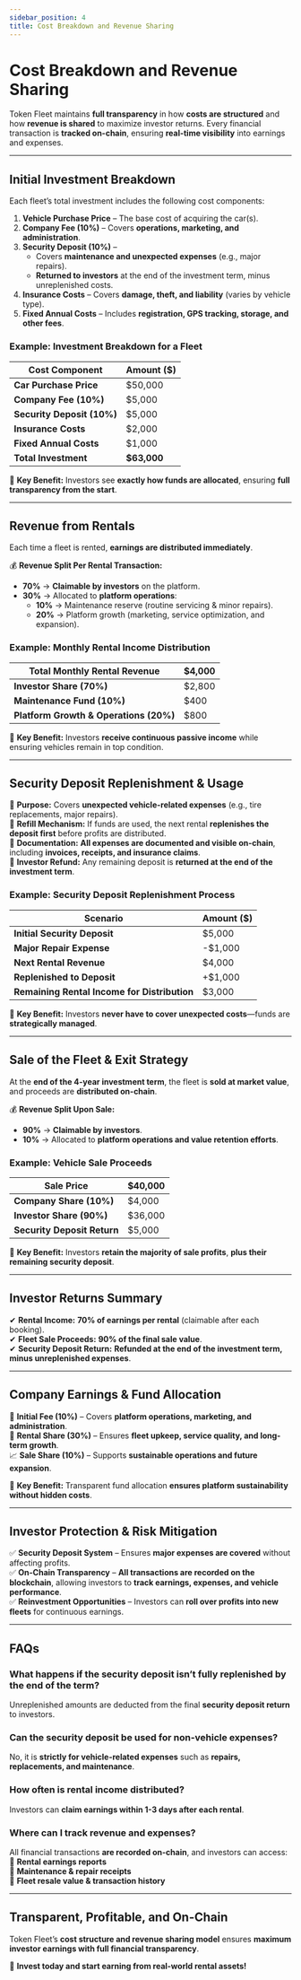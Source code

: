```yaml
---
sidebar_position: 4
title: Cost Breakdown and Revenue Sharing
---
```


# Cost Breakdown and Revenue Sharing  

Token Fleet maintains **full transparency** in how **costs are structured** and how **revenue is shared** to maximize investor returns. Every financial transaction is **tracked on-chain**, ensuring **real-time visibility** into earnings and expenses.

---

## **Initial Investment Breakdown**  

Each fleet’s total investment includes the following cost components:

1. **Vehicle Purchase Price** – The base cost of acquiring the car(s).  
2. **Company Fee (10%)** – Covers **operations, marketing, and administration**.  
3. **Security Deposit (10%)** –  
   - Covers **maintenance and unexpected expenses** (e.g., major repairs).  
   - **Returned to investors** at the end of the investment term, minus unreplenished costs.  
4. **Insurance Costs** – Covers **damage, theft, and liability** (varies by vehicle type).  
5. **Fixed Annual Costs** – Includes **registration, GPS tracking, storage, and other fees**.  

### **Example: Investment Breakdown for a Fleet**  

| **Cost Component**      | **Amount ($)** |
|------------------------|---------------|
| **Car Purchase Price** | $50,000       |
| **Company Fee (10%)**  | $5,000        |
| **Security Deposit (10%)** | $5,000    |
| **Insurance Costs**    | $2,000        |
| **Fixed Annual Costs** | $1,000        |
| **Total Investment**   | **$63,000**   |

📌 **Key Benefit:** Investors see **exactly how funds are allocated**, ensuring **full transparency from the start**.

---

## **Revenue from Rentals**  

Each time a fleet is rented, **earnings are distributed immediately**.

💰 **Revenue Split Per Rental Transaction:**  
- **70%** → **Claimable by investors** on the platform.  
- **30%** → Allocated to **platform operations**:  
  - **10%** → Maintenance reserve (routine servicing & minor repairs).  
  - **20%** → Platform growth (marketing, service optimization, and expansion).  

### **Example: Monthly Rental Income Distribution**  

| **Total Monthly Rental Revenue** | **$4,000** |
|----------------------------------|-----------|
| **Investor Share (70%)**         | $2,800    |
| **Maintenance Fund (10%)**       | $400      |
| **Platform Growth & Operations (20%)** | $800 |

📌 **Key Benefit:** Investors **receive continuous passive income** while ensuring vehicles remain in top condition.

---

## **Security Deposit Replenishment & Usage**  

🔹 **Purpose:** Covers **unexpected vehicle-related expenses** (e.g., tire replacements, major repairs).  
🔹 **Refill Mechanism:** If funds are used, the next rental **replenishes the deposit first** before profits are distributed.  
🔹 **Documentation:** **All expenses are documented and visible on-chain**, including **invoices, receipts, and insurance claims**.  
🔹 **Investor Refund:** Any remaining deposit is **returned at the end of the investment term**.  

### **Example: Security Deposit Replenishment Process**  

| **Scenario**             | **Amount ($)** |
|-------------------------|---------------|
| **Initial Security Deposit** | $5,000  |
| **Major Repair Expense**  | -$1,000  |
| **Next Rental Revenue**  | $4,000  |
| **Replenished to Deposit** | +$1,000  |
| **Remaining Rental Income for Distribution** | $3,000  |

📌 **Key Benefit:** Investors **never have to cover unexpected costs**—funds are **strategically managed**.

---

## **Sale of the Fleet & Exit Strategy**  

At the **end of the 4-year investment term**, the fleet is **sold at market value**, and proceeds are **distributed on-chain**.

💰 **Revenue Split Upon Sale:**  
- **90%** → **Claimable by investors**.  
- **10%** → Allocated to **platform operations and value retention efforts**.  

### **Example: Vehicle Sale Proceeds**  

| **Sale Price** | **$40,000** |
|---------------|------------|
| **Company Share (10%)** | $4,000 |
| **Investor Share (90%)** | $36,000 |
| **Security Deposit Return** | $5,000 |

📌 **Key Benefit:** Investors **retain the majority of sale profits**, **plus their remaining security deposit**.

---

## **Investor Returns Summary**  

✔ **Rental Income:** **70% of earnings per rental** (claimable after each booking).  
✔ **Fleet Sale Proceeds:** **90% of the final sale value**.  
✔ **Security Deposit Return:** **Refunded at the end of the investment term, minus unreplenished expenses**.  

---

## **Company Earnings & Fund Allocation**  

🚀 **Initial Fee (10%)** – Covers **platform operations, marketing, and administration**.  
🔹 **Rental Share (30%)** – Ensures **fleet upkeep, service quality, and long-term growth**.  
📈 **Sale Share (10%)** – Supports **sustainable operations and future expansion**.  

📌 **Key Benefit:** Transparent fund allocation **ensures platform sustainability without hidden costs**.

---

## **Investor Protection & Risk Mitigation**  

✅ **Security Deposit System** – Ensures **major expenses are covered** without affecting profits.  
✅ **On-Chain Transparency** – **All transactions are recorded on the blockchain**, allowing investors to **track earnings, expenses, and vehicle performance**.  
✅ **Reinvestment Opportunities** – Investors can **roll over profits into new fleets** for continuous earnings.  

---

## **FAQs**  

### **What happens if the security deposit isn’t fully replenished by the end of the term?**  
Unreplenished amounts are deducted from the final **security deposit return** to investors.  

### **Can the security deposit be used for non-vehicle expenses?**  
No, it is **strictly for vehicle-related expenses** such as **repairs, replacements, and maintenance**.  

### **How often is rental income distributed?**  
Investors can **claim earnings within 1-3 days after each rental**.  

### **Where can I track revenue and expenses?**  
All financial transactions **are recorded on-chain**, and investors can access:  
📑 **Rental earnings reports**  
📄 **Maintenance & repair receipts**  
🚗 **Fleet resale value & transaction history**  

---

## **Transparent, Profitable, and On-Chain**  

Token Fleet’s **cost structure and revenue sharing model** ensures **maximum investor earnings with full financial transparency**.  

🚀 **Invest today and start earning from real-world rental assets!**  